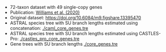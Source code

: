 - 72-taxon dataset with 49 single-copy genes
- Publication: [Williams et al. (2020)](https://www.nature.com/articles/s41559-019-1040-x)
- Original dataset: https://doi.org/10.6084/m9.figshare.13395470
- ASTRAL species tree with SU branch lengths estimated using concatenation: [./caml_core_genes.tre](https://github.com/ytabatabaee/CASTLES-Pro-paper/blob/main/data/biological/bacterial-core/caml_core_genes.tre)
- ASTRAL species tree with SU branch lengths estimated using CASTLES-Pro: [./castles_pro_core_genes.tre](https://github.com/ytabatabaee/CASTLES-Pro-paper/blob/main/data/biological/bacterial-core/castles_pro_core_genes.tre)
- Gene trees with SU branch lengths [./core_genes.tre](https://github.com/ytabatabaee/CASTLES-Pro-paper/blob/main/data/biological/bacterial-core/core_genes.tre)
